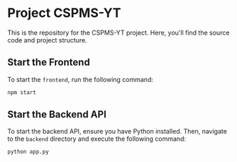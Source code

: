 # Project CSPMS-YT

This is the repository for the CSPMS-YT project. Here, you'll find the source code and project structure.

## Start the Frontend

To start the `frontend`, run the following command:

```bash
npm start
```

## Start the Backend API
To start the backend API, ensure you have Python installed. Then, navigate to the `backend` directory and execute the following command:

```bash
python app.py
```